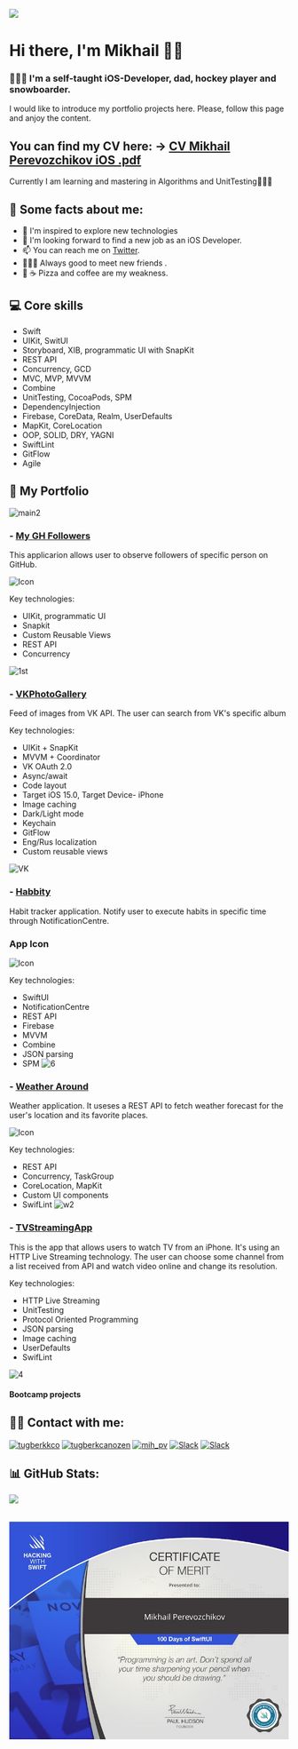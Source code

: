 [![](https://visitcount.itsvg.in/api?id=MickhailP&icon=1&color=0)](https://visitcount.itsvg.in)
# Hi there, I'm Mikhail 👋🏼

### 👨🏼‍💻  I'm a self-taught iOS-Developer, dad, hockey player and snowboarder.
I would like to introduce my portfolio projects here.
Please, follow this page and anjoy the content. 


## You can find my CV here: -> [CV Mikhail Perevozchikov iOS .pdf](https://github.com/MickhailP/MickhailP/files/11024973/CV.Mikhail.Perevozchikov.iOS.pdf)

Currently I am learning and mastering in Algorithms and UnitTesting👨🏼‍💻

<p> </p>

## 🧵 Some facts about me:

- 🧠 I'm inspired to explore new technologies
- 💼 I'm looking forward to find a new job as an iOS Developer. 
- 📫 You can reach me on [Twitter](https://twitter.com/Mickhail_PV).
- 🙋🏼‍♂️ Always good to meet new friends . 
- 🍕 ☕️ Pizza and coffee are my weakness.
<p> </p>


## 💻 Core skills
- Swift
- UIKit, SwitUI
- Storyboard, XIB, programmatic UI with SnapKit
- REST API
- Concurrency, GCD
- MVC, MVP, MVVM
- Combine
- UnitTesting, CocoaPods, SPM
- DependencyInjection
- Firebase, CoreData, Realm, UserDefaults
- MapKit, CoreLocation
- OOP, SOLID, DRY, YAGNI
- SwiftLint
- GitFlow
- Agile 
<p> </p>

## 💼 My Portfolio


![main2](https://github.com/MickhailP/MickhailP/assets/81718237/3baec176-44b6-4f8c-a121-4151a4c556e2)

 ### - [My GH Followers](https://github.com/MickhailP/GH-Followers)
 This applicarion allows user to observe followers of specific person on GitHub.
 
  <img width="60" alt="Icon" src="https://github.com/MickhailP/MickhailP/assets/81718237/09588cd3-de62-47cf-8ec6-cefd977b79cd">

Key technologies:
 - UIKit, programmatic UI
 - Snapkit
 - Custom Reusable Views
 - REST API
 - Concurrency
 
![1st](https://user-images.githubusercontent.com/81718237/231349162-a45aa63b-61b4-4a5f-bf51-4b2768ad4d42.jpg)


 ### - [VKPhotoGallery](https://github.com/MickhailP/VKPhotoGallery/blob/main/README.md)
Feed of images from VK API. The user can search from VK's specific album

Key technologies:
 - UIKit + SnapKit
 - MVVM + Coordinator
 - VK OAuth 2.0
 - Async/await
 - Code layout
 - Target iOS 15.0, Target Device- iPhone
 - Image caching
 - Dark/Light mode
 - Keychain
 - GitFlow
 - Eng/Rus localization
 - Custom reusable views

![VK](https://github.com/MickhailP/MickhailP/assets/81718237/cd229ae5-e75b-43b0-babb-993e82829e1a)

  
 ### - [Habbity](https://github.com/MickhailP/Habbity)
 Habit tracker application. Notify user to execute habits in specific time through NotificationCentre.
 
 ### App Icon
<img width="60" alt="Icon" src="https://user-images.githubusercontent.com/81718237/227424034-6add992f-c751-42d5-a7c7-3ffeb9c327a0.png">
 
 Key technologies:
- SwiftUI
- NotificationCentre
- REST API
- Firebase
- MVVM
- Combine
- JSON parsing
- SPM
![6](https://github.com/MickhailP/MickhailP/assets/81718237/91c67cf0-51aa-4fd3-9731-821751eb9d8c)

 
 
 ### - [Weather Around](https://github.com/MickhailP/WeatherAround)
 Weather application. It useses a REST API to fetch weather forecast for the user's location and its favorite places.
 
 <img width="60" alt="Icon" src="https://user-images.githubusercontent.com/81718237/202279067-0a7864e7-b075-4099-8999-6c36b254edef.png">

 Key technologies:
 - REST API
 - Concurrency, TaskGroup
 - CoreLocation, MapKit
 - Custom UI components
 - SwifLint
 ![w2](https://github.com/MickhailP/MickhailP/assets/81718237/5e9647d5-e541-4956-a073-266795d0986b)


 ### - [TVStreamingApp](https://github.com/MickhailP/LimeTVStreaming)
 This is the app that allows users to watch TV from an iPhone. It's using an HTTP Live Streaming technology. The user can choose some channel from a list received from API and watch video online and change its resolution.

Key technologies:
 - HTTP Live Streaming
 - UnitTesting
 - Protocol Oriented Programming
 - JSON parsing
 - Image caching
 - UserDefaults
 - SwifLint
 
![4](https://github.com/MickhailP/MickhailP/assets/81718237/671f315f-25f4-4aaa-9a41-8e01266f6aae)


#### Bootcamp projects
 

## 🤙🏼 Contact with me:

<p align="left">
<a href="https://twitter.com/Mickhail_PV" target="blank"><img align="center" src="https://raw.githubusercontent.com/rahuldkjain/github-profile-readme-generator/master/src/images/icons/Social/twitter.svg" alt="tugberkkco" height="30" width="40" /></a>
<a href="https://linkedin.com/in/mikhail-perevozchikov-24382a20a/" target="blank"><img align="center" src="https://raw.githubusercontent.com/rahuldkjain/github-profile-readme-generator/master/src/images/icons/Social/linked-in-alt.svg" alt="tugberkcanozen" height="30" width="40" /></a>
 <a href="https://instagram.com/mih_pv" target="blank"><img align="center" src="https://raw.githubusercontent.com/rahuldkjain/github-profile-readme-generator/master/src/images/icons/Social/instagram.svg" alt="mih_pv" height="30" width="40" /></a>
  <a href="https://acmeorg.enterprise.slack.com/user/U03NKMJSQH3" target="blank"><img align="center" src="https://upload.wikimedia.org/wikipedia/commons/d/d5/Slack_icon_2019.svg" alt="Slack" height="35" width="35" /></a>
<a href="https://t.me/mikh_pv" target="blank"><img align="center" src="https://upload.wikimedia.org/wikipedia/commons/8/82/Telegram_logo.svg" alt="Slack" height="35" width="35" /></a>
</p>
<p> </p>


## 📊 GitHub Stats:
![](https://github-readme-streak-stats.herokuapp.com/?user=MickhailP&theme=dark&hide_border=false)<br/>

![Certficate](https://github.com/MickhailP/MickhailP/blob/main/certificate1.jpg?raw=true)
---



